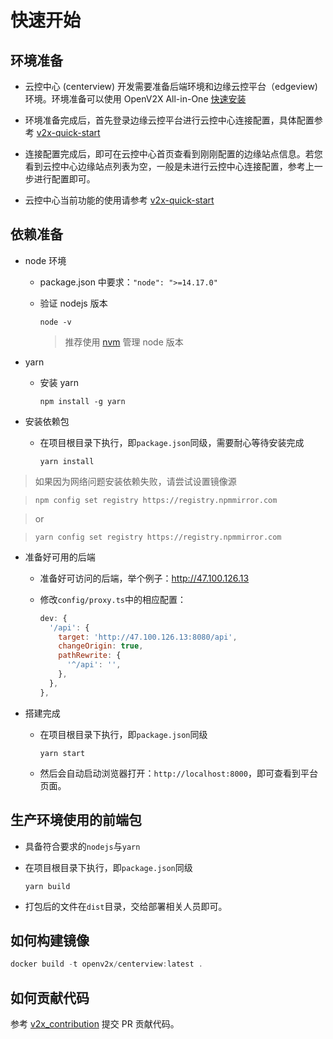 # 快速开始

## 环境准备

- 云控中心 (centerview) 开发需要准备后端环境和边缘云控平台（edgeview) 环境。环境准备可以使用 OpenV2X All-in-One
  [快速安装](https://github.com/open-v2x/docs/blob/master/src/v2x-quick-install.md)

- 环境准备完成后，首先登录边缘云控平台进行云控中心连接配置，具体配置参考
  [v2x-quick-start](https://github.com/open-v2x/docs/blob/master/src/v2x-quick-start.md#4-edgeportal-%E5%92%8C-centralportal-%E7%9A%84%E5%BF%AB%E9%80%9F%E8%81%94%E5%8A%A8)

- 连接配置完成后，即可在云控中心首页查看到刚刚配置的边缘站点信息。若您看到云控中心边缘站点列表为空，一般是未进行云控中心连接配置，参考上一步进行配置即可。

- 云控中心当前功能的使用请参考
  [v2x-quick-start](https://github.com/open-v2x/docs/blob/master/src/v2x-quick-start.md#4-edgeportal-%E5%92%8C-centralportal-%E7%9A%84%E5%BF%AB%E9%80%9F%E8%81%94%E5%8A%A8)

## 依赖准备

- node 环境

  - package.json 中要求：`"node": ">=14.17.0"`
  - 验证 nodejs 版本

    ```shell
    node -v
    ```

    > 推荐使用 [nvm](https://github.com/nvm-sh/nvm) 管理 node 版本

- yarn

  - 安装 yarn

    ```shell
    npm install -g yarn
    ```

- 安装依赖包

  - 在项目根目录下执行，即`package.json`同级，需要耐心等待安装完成

    ```shell
    yarn install
    ```

> 如果因为网络问题安装依赖失败，请尝试设置镜像源

> `npm config set registry https://registry.npmmirror.com`

> or

> `yarn config set registry https://registry.npmmirror.com`

- 准备好可用的后端

  - 准备好可访问的后端，举个例子：<http://47.100.126.13>
  - 修改`config/proxy.ts`中的相应配置：

    ```javascript
    dev: {
      '/api': {
        target: 'http://47.100.126.13:8080/api',
        changeOrigin: true,
        pathRewrite: {
          '^/api': '',
        },
      },
    },
    ```

- 搭建完成

  - 在项目根目录下执行，即`package.json`同级

    ```shell
    yarn start
    ```

  - 然后会自动启动浏览器打开：`http://localhost:8000`，即可查看到平台页面。

## 生产环境使用的前端包

- 具备符合要求的`nodejs`与`yarn`
- 在项目根目录下执行，即`package.json`同级

  ```shell
  yarn build
  ```

- 打包后的文件在`dist`目录，交给部署相关人员即可。

## 如何构建镜像

```js
docker build -t openv2x/centerview:latest .
```

## 如何贡献代码

参考 [v2x_contribution](https://github.com/open-v2x/docs/blob/master/src/v2x_contribution-zh_CN.md) 提交
PR 贡献代码。
